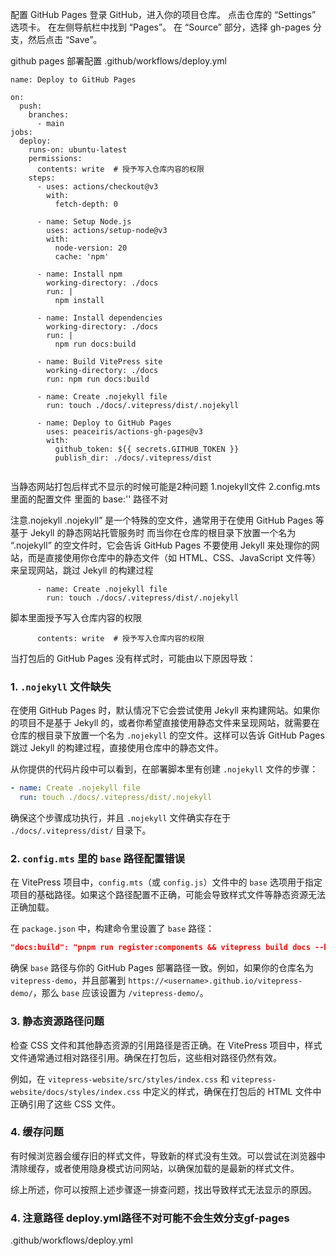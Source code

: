 配置 GitHub Pages
登录 GitHub，进入你的项目仓库。
点击仓库的 “Settings” 选项卡。
在左侧导航栏中找到 “Pages”。
在 “Source” 部分，选择 gh-pages 分支，然后点击 “Save”。

github pages 部署配置  .github/workflows/deploy.yml
```
name: Deploy to GitHub Pages

on:
  push:
    branches:
      - main
jobs:
  deploy:
    runs-on: ubuntu-latest
    permissions:
      contents: write  # 授予写入仓库内容的权限
    steps:
      - uses: actions/checkout@v3
        with:
          fetch-depth: 0

      - name: Setup Node.js
        uses: actions/setup-node@v3
        with:
          node-version: 20
          cache: 'npm'

      - name: Install npm
        working-directory: ./docs
        run: |
          npm install

      - name: Install dependencies
        working-directory: ./docs
        run: |
          npm run docs:build     

      - name: Build VitePress site
        working-directory: ./docs
        run: npm run docs:build

      - name: Create .nojekyll file
        run: touch ./docs/.vitepress/dist/.nojekyll

      - name: Deploy to GitHub Pages
        uses: peaceiris/actions-gh-pages@v3
        with:
          github_token: ${{ secrets.GITHUB_TOKEN }}
          publish_dir: ./docs/.vitepress/dist
          
```
当静态网站打包后样式不显示的时候可能是2种问题
1.nojekyll文件
2.config.mts里面的配置文件 里面的  base:''  路径不对
   

注意.nojekyll
.nojekyll” 是一个特殊的空文件，通常用于在使用 GitHub Pages 等基于 Jekyll 的静态网站托管服务时
而当你在仓库的根目录下放置一个名为 “.nojekyll” 的空文件时，它会告诉 GitHub Pages 不要使用 Jekyll 来处理你的网站，而是直接使用你仓库中的静态文件（如 HTML、CSS、JavaScript 文件等）来呈现网站，跳过 Jekyll 的构建过程
```
      - name: Create .nojekyll file
        run: touch ./docs/.vitepress/dist/.nojekyll
```
脚本里面授予写入仓库内容的权限
```
      contents: write  # 授予写入仓库内容的权限
```

当打包后的 GitHub Pages 没有样式时，可能由以下原因导致：

### 1. `.nojekyll` 文件缺失
在使用 GitHub Pages 时，默认情况下它会尝试使用 Jekyll 来构建网站。如果你的项目不是基于 Jekyll 的，或者你希望直接使用静态文件来呈现网站，就需要在仓库的根目录下放置一个名为 `.nojekyll` 的空文件。这样可以告诉 GitHub Pages 跳过 Jekyll 的构建过程，直接使用仓库中的静态文件。

从你提供的代码片段中可以看到，在部署脚本里有创建 `.nojekyll` 文件的步骤：
```yaml
- name: Create .nojekyll file
  run: touch ./docs/.vitepress/dist/.nojekyll
```
确保这个步骤成功执行，并且 `.nojekyll` 文件确实存在于 `./docs/.vitepress/dist/` 目录下。

### 2. `config.mts` 里的 `base` 路径配置错误
在 VitePress 项目中，`config.mts`（或 `config.js`）文件中的 `base` 选项用于指定项目的基础路径。如果这个路径配置不正确，可能会导致样式文件等静态资源无法正确加载。

在 `package.json` 中，构建命令里设置了 `base` 路径：
```json
"docs:build": "pnpm run register:components && vitepress build docs --base /vitepress-demo/",
```
确保 `base` 路径与你的 GitHub Pages 部署路径一致。例如，如果你的仓库名为 `vitepress-demo`，并且部署到 `https://<username>.github.io/vitepress-demo/`，那么 `base` 应该设置为 `/vitepress-demo/`。

### 3. 静态资源路径问题
检查 CSS 文件和其他静态资源的引用路径是否正确。在 VitePress 项目中，样式文件通常通过相对路径引用。确保在打包后，这些相对路径仍然有效。

例如，在 `vitepress-website/src/styles/index.css` 和 `vitepress-website/docs/styles/index.css` 中定义的样式，确保在打包后的 HTML 文件中正确引用了这些 CSS 文件。

### 4. 缓存问题
有时候浏览器会缓存旧的样式文件，导致新的样式没有生效。可以尝试在浏览器中清除缓存，或者使用隐身模式访问网站，以确保加载的是最新的样式文件。

综上所述，你可以按照上述步骤逐一排查问题，找出导致样式无法显示的原因。
### 4. 注意路径   deploy.yml路径不对可能不会生效分支gf-pages
 .github/workflows/deploy.yml